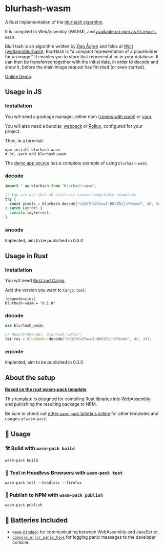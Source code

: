# blurhash-wasm

A Rust implementation of the [blurhash algorithm](https://github.com/woltapp/blurhash).

It is compiled to WebAssembly (WASM), and [available on npm as `blurhash-wasm`](https://npmjs.com/blurhash-wasm).

BlurHash is an algorithm written by [Dag Ågren](https://github.com/DagAgren) and folks at [Wolt (woltapp/blurhash)](https://github.com/woltapp/blurhash). BlurHash is "a compact representation of a placeholder for an image." It enables you to store that representation in your database. It can then be transferred together with the initial data, in order to decode and show it, before the main image request has finished (or even started).

[Online Demo](https://blurhash-wasm.netlify.com).

## Usage in JS

### Installation

You will need a package manager, either npm ([comes with node](https://nodejs.org/en/download/)) or [yarn](https://yarnpkg.com/lang/en/docs/install/).

You will also need a bundler, [webpack](https://webpack.js.org/) or [Rollup](https://rollupjs.org/guide/en/), configured for your project.

Then, in a terminal:

```shell
npm install blurhash-wasm
# Or, yarn add blurhash-wasm
```

The [demo app source](/demo) has a complete example of using `blurhash-wasm`.

### decode

```js
import * as blurhash from "blurhash-wasm";

// You can use this to construct canvas-compatible resources
try {
  const pixels = blurhash.decode("LKO2?U%2Tw=w]~RBVZRi};RPxuwH", 40, 30);
} catch (error) {
  console.log(error);
}
```

### encode

Implented, aim to be published in 0.3.0

## Usage in Rust

### Installation

You will need [Rust and Cargo](https://doc.rust-lang.org/cargo/getting-started/installation.html).

Add the version you want to `Cargo.toml`:

```
[dependencies]
blurhash-wasm = "0.1.0"
```

### decode

```rust
use blurhash_wasm;

// Result<Vec<u8>, blurhash::Error>
let res = blurhash::decode("LKO2?U%2Tw=w]~RBVZRi};RPxuwH", 40, 30);
```

### encode

Implented, aim to be published in 0.3.0

## About the setup

[**Based on the rust wasm-pack template**][template-docs]

This template is designed for compiling Rust libraries into WebAssembly and
publishing the resulting package to NPM.

Be sure to check out [other `wasm-pack` tutorials online][tutorials] for other
templates and usages of `wasm-pack`.

[tutorials]: https://rustwasm.github.io/docs/wasm-pack/tutorials/index.html
[template-docs]: https://rustwasm.github.io/docs/wasm-pack/tutorials/npm-browser-packages/index.html

## 🚴 Usage

### 🛠️ Build with `wasm-pack build`

```
wasm-pack build
```

### 🔬 Test in Headless Browsers with `wasm-pack test`

```
wasm-pack test --headless --firefox
```

### 🎁 Publish to NPM with `wasm-pack publish`

```
wasm-pack publish
```

## 🔋 Batteries Included

- [`wasm-bindgen`](https://github.com/rustwasm/wasm-bindgen) for communicating
  between WebAssembly and JavaScript.
- [`console_error_panic_hook`](https://github.com/rustwasm/console_error_panic_hook)
  for logging panic messages to the developer console.
